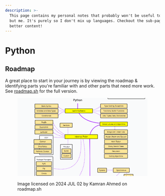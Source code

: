 ```yaml
---
description: >-
  This page contains my personal notes that probably won't be useful to anyone
  but me. It's purely so I don't mix up languages. Checkout the sub-pages for
  better content!
---
```


# Python

## Roadmap

A great place to start in your journey is by viewing the roadmap & identifying parts you're familiar with and other parts that need more work. See [roadmap.sh](https://roadmap.sh) for the full version.

<figure><img src="../../../../.gitbook/assets/image (1) (1) (1) (1) (1) (1) (1) (1) (1) (1) (1) (1) (1) (1) (1) (1) (1) (1).png" alt=""><figcaption><p>Image licensed on 2024 JUL 02 by Kamran Ahmed on roadmap.sh</p></figcaption></figure>
